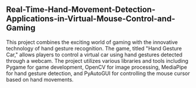 ## Real-Time-Hand-Movement-Detection-Applications-in-Virtual-Mouse-Control-and-Gaming

This project combines the exciting world of gaming with the innovative technology of hand gesture recognition. The game, titled "Hand Gesture Car," allows players to control a virtual car using hand gestures detected through a webcam. The project utilizes various libraries and tools including Pygame for game development, OpenCV for image processing, MediaPipe for hand gesture detection, and PyAutoGUI for controlling the mouse cursor based on hand movements.
